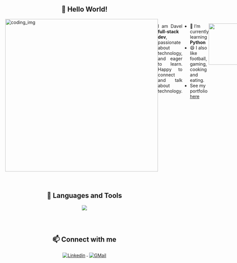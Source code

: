 <h2 align="center">👋 Hello World!</h2>

<div style="display:flex">
  <img 
    align="right"
    alt="coding_img" 
    width="480em"
    src="https://cvresumetemplate.com/maha-personal-cv-resume-html-template/assets/images/ab-img.png">

<p align="justify">  
I am Davel <strong>full-stack dev</strong>, passionate about technology, and eager to learn. Happy to connect and talk about technology.
</p>
  
- 🌱 I’m currently learning **Python**
- 😄 I also like football, gaming, cooking and eating.
- See my portfolio [here](https://deluxe-kulfi-311017.netlify.app/)

<br>
  <p align="center">
    <img height="130em" src="https://github-readme-streak-stats.herokuapp.com/?user=dav31rg&theme=dark&hide_border=false"/>
  </p>  
</div>

<br>
<br>

<h2 align="center">🚀️ Languages and Tools</h2>

<p align="center">
  <a href="https://skillicons.dev">
    <img src="https://skillicons.dev/icons?i=html,css,js,react,vue,ruby,rails,postgres,mysql,sqlite,cpp,git,github,figma,vscode,atom,babel,heroku,vite,linux,redux,arduino&perline=11" />
  </a>
</p>

<br>
<br>

<h2 align="center">📫 Connect with me</h2>

<p align="center">
<a href="https://www.linkedin.com/in/davelrgobea/" target="_blank">
<img src="https://raw.githubusercontent.com/klaasnicolaas/ColoredBadges/master/svg/social/linkedin.svg" alt="Linkedin" style="vertical-align:top; margin:4px">
</a>  
<a href="mailto:davel.reymundo@gmail.com" target="_blank">
<img src="https://raw.githubusercontent.com/klaasnicolaas/ColoredBadges/prod/svg/social/gmail.svg" alt="GMail" style="vertical-align:top; margin:4px">
</a>
</p>
